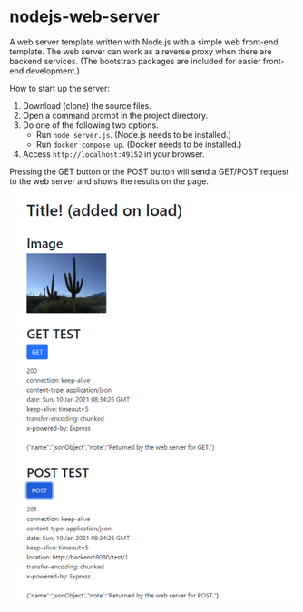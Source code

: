 # nodejs-web-server
A web server template written with Node.js with a simple web front-end template. The web server can work as a reverse proxy when there are backend services. (The bootstrap packages are included for easier front-end development.)

How to start up the server:

1. Download (clone) the source files.
2. Open a command prompt in the project directory.
3. Do one of the following two options.
    - Run `node server.js`. (Node.js needs to be installed.)
    - Run `docker compose up`. (Docker needs to be installed.)
4. Access `http://localhost:49152` in your browser.

Pressing the GET button or the POST button will send a GET/POST request to the web server and shows the results on the page.
![front end](docs/example.PNG)
